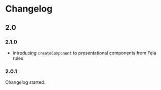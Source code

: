 # Changelog

## 2.0

### 2.1.0
* introducing `createComponent` to presentational components from Fela rules

### 2.0.1
Changelog started.

